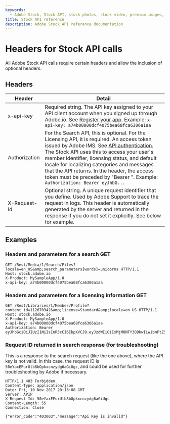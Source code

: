 ```yaml
---
keywords:
  - Adobe Stock, Stock API, stock photos, stock video, premium images, illustrations, Creative Cloud
title: Stock API reference
description: Adobe Stock API reference documentation
---
```


# Headers for Stock API calls

All Adobe Stock API calls require certain headers and allow the inclusion of optional headers.

## Headers

| Header  | Detail |
| ------------- | ------------- |
| x-api-key | Required string. The API key assigned to your API client account when you signed up through Adobe.io. See [Register your app](../getting-started/02-register-app.md). Example: `x-api-key: a74b00000dcf4075bea68fca6306a1aa` |
| Authorization | For the Search API, this is optional. For the Licensing API, it is required. An access token issued by Adobe IMS. See [API authentication](../getting-started/03-api-authentication.md). The Stock API uses this to access your user's member identifier, licensing status, and default locale for localizing categories and messages that the API returns. In the header, the access token must be preceded by "Bearer ". Example: `Authorization: Bearer eyJhbG...` |
| X-Request-Id | Optional string. A unique request identifier that you define. Used by Adobe Support to trace the request in logs. This header is automatically generated by the server and returned in the response if you do not set it explicitly. See below for example. |

## Examples

### Headers and parameters for a search GET

```http
GET /Rest/Media/1/Search/Files?locale=en_US&amp;search_parameters[words]=unicorns HTTP/1.1
Host: stock.adobe.io
X-Product: MySampleApp/1.0
x-api-key: a74b00000dcf4075bea68fca6306a1aa
```

### Headers and parameters for a licensing information GET

```http
GET /Rest/Libraries/1/Member/Profile?content_id=112670342&amp;license=Standard&amp;locale=en_US HTTP/1.1
Host: stock.adobe.io
X-Product: MySampleApp/1.0
x-api-key: a74b00000dcf4075bea68fca6306a1aa
Authorization: Bearer eyJhbGciOiJIUzI1NiIsInR5cCI6IkpXVCJ9.eyJzdWIiOiIxMjM0NTY3ODkwIiwibmFtZSI6IkpvaG4gRG9lIiwiYWRtaW4iOnRydWV9.TJVA95OrM7E2cBab30RMHrHDcEfxjoYZgeFONFh7HgQ
```

### Request ID returned in search response (for troubleshooting)

This is a response to the search request (like the one above), where the API key is not valid. In this case, the request ID is `50eYaxEFurUlb8bOpkxcnzydg6aGiUgc`, and could be used for further troubleshooting by Adobe if necessary.

```http
HTTP/1.1 403 Forbidden
Content-Type: application/json
Date: Fri, 10 Nov 2017 20:13:08 GMT
Server: APIP
X-Request-Id: 50eYaxEFurUlb8bOpkxcnzydg6aGiUgc
Content-Length: 55
Connection: Close

{"error_code":"403003","message":"Api Key is invalid"}
```
